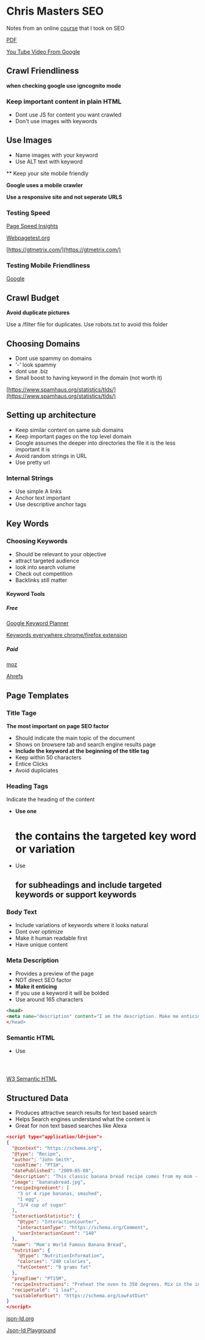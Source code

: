 # Chris Masters SEO

Notes from an online [course](https://www.udemy.com/course/learn-seo) that I took on SEO

[PDF](https://github.com/teamallnighter/Chris-Masters-SEO/blob/main/seo.pdf)

[You Tube Video From Google](https://www.youtube.com/watch?v=BNHR6IQJGZs)

## Crawl Friendliness

__when checking google use igncognito mode__

### Keep important content in plain HTML

* Dont use JS for content you want crawled
* Don't use images with keywords

## Use Images 

* Name images with your keyword 
* Use ALT text with keyword

** Keep your site mobile friendly

 __Google uses a mobile crawler__

 __Use a responsive site and not seperate URLS__

 ### Testing Speed

 [Page Speed Insights](https://developers.google.com/speed/pagespeed/insights)

 [Webpagetest.org](https://webpagetest.org/easy.php)

 [https://gtmetrix.com/](https://gtmetrix.com/)

 ### Testing Mobile Friendliness

 [Google](https://search.google.com/test/mobile-friendly)

 ## Crawl Budget

 __Avoid duplicate pictures__

 Use a /filter file for duplicates. Use robots.txt to avoid this folder

 ## Choosing Domains 

 * Dont use spammy on domains 
 * '-' look spammy
 * dont use .biz
 * Small boost to having keyword in the domain (not worth it)

 [https://www.spamhaus.org/statistics/tlds/](https://www.spamhaus.org/statistics/tlds/)

 ## Setting up architecture 

 * Keep similar content on same sub domains
 * Keep important pages on the top level domain
 * Google assumes the deeper into directories the file it is the less important it is
 * Avoid random strings in URL
 * Use pretty url 

 ### Internal Strings

* Use simple A links
* Anchor text important
* Use descriptive anchor tags

## Key Words 

### Choosing Keywords 

* Should be relevant to your objective
* attract targeted audience 
* look into search volume 
* Check out competition
* Backlinks still matter

#### Keyword Tools 

##### Free 

[Google Keyword Planner](https://ads.google.com/intl/en_ca/getstarted/?subid=ca-en-ha-awa-bk-c-000!o3~CjwKCAjw5p_8BRBUEiwAPpJO67Ht_qp8FRkxEL92uZ7fNcyOa6Tz4PysrDbPo2olv2eQbTsvVKM2dxoC-WMQAvD_BwE~76351061926~kwd-58879037234~6466339605~445459180200&gclid=CjwKCAjw5p_8BRBUEiwAPpJO67Ht_qp8FRkxEL92uZ7fNcyOa6Tz4PysrDbPo2olv2eQbTsvVKM2dxoC-WMQAvD_BwE)

[Keywords everywhere chrome/firefox extension](https://chrome.google.com/webstore/detail/keywords-everywhere-keywo/hbapdpeemoojbophdfndmlgdhppljgmp?hl=en)

##### Paid 

[moz](https://moz.com/moz-pro-free-trial?utm_medium=cpc&utm_source=google&utm_campaign=Brand%20-%20Exact%20|%20NA&utm_adgroup=Brand%20-%20Exact%20-%20Moz&utm_term=moz&gclid=CjwKCAjw5p_8BRBUEiwAPpJO66Y4X71pKAmSfELcIQup4i4cz4N-i469cLp2ZLMv7eM07PnM3R4l0hoCBIsQAvD_BwE)

[Ahrefs](https://ahrefs.com/)

## Page Templates 

### Title Tage

__The most important on page SEO factor__

* Should indicate the main topic of the document
* Shows on browsere tab and search engine results page
* __Include the keyword at the beginning of the title tag__
* Keep within 50 characters
* Entice Clicks 
* Avoid dupliciates 

### Heading Tags 

Indicate the heading of the content 

* __Use one <h1> the contains the targeted key word or variation__
* Use <h2> for subheadings and include targeted keywords or support keywords

### Body Text 

* Include variations of keywords where it looks natural 
* Dont over optimize
* Make it human readable first
* Have unique content 

### Meta Description

* Provides a preview of the page
* NOT direct SEO factor 
* __Make it enticing__ 
* If you use a keyword it will be bolded
* Use around 165 characters 

```html
<head>
<meta name="description" content="I am the description. Make me enticing and around 165 characters. If you use your keyword it will be bolded>
</head>
```

### Semantic HTML

* Use <section> <header> <article> <footer>

[W3 Semantic HTML](https://www.w3schools.com/html/html5_semantic_elements.asp)

## Structured Data 

* Produces attractive search results for text based search
* Helps Search engines understand what the content is
* Great for non text based searches like Alexa

```json
<script type="application/ld+json">
{
  "@context": "https://schema.org",
  "@type": "Recipe",
  "author": "John Smith",
  "cookTime": "PT1H",
  "datePublished": "2009-05-08",
  "description": "This classic banana bread recipe comes from my mom -- the walnuts add a nice texture and flavor to the banana bread.",
  "image": "bananabread.jpg",
  "recipeIngredient": [
    "3 or 4 ripe bananas, smashed",
    "1 egg",
    "3/4 cup of sugar"
  ],
  "interactionStatistic": {
    "@type": "InteractionCounter",
    "interactionType": "https://schema.org/Comment",
    "userInteractionCount": "140"
  },
  "name": "Mom's World Famous Banana Bread",
  "nutrition": {
    "@type": "NutritionInformation",
    "calories": "240 calories",
    "fatContent": "9 grams fat"
  },
  "prepTime": "PT15M",
  "recipeInstructions": "Preheat the oven to 350 degrees. Mix in the ingredients in a bowl. Add the flour last. Pour the mixture into a loaf pan and bake for one hour.",
  "recipeYield": "1 loaf",
  "suitableForDiet": "https://schema.org/LowFatDiet"
}
</script>
```

[json-ld.org](https://json-ld.org)

[Json-ld Playground](https://json-ld.org/playground)

